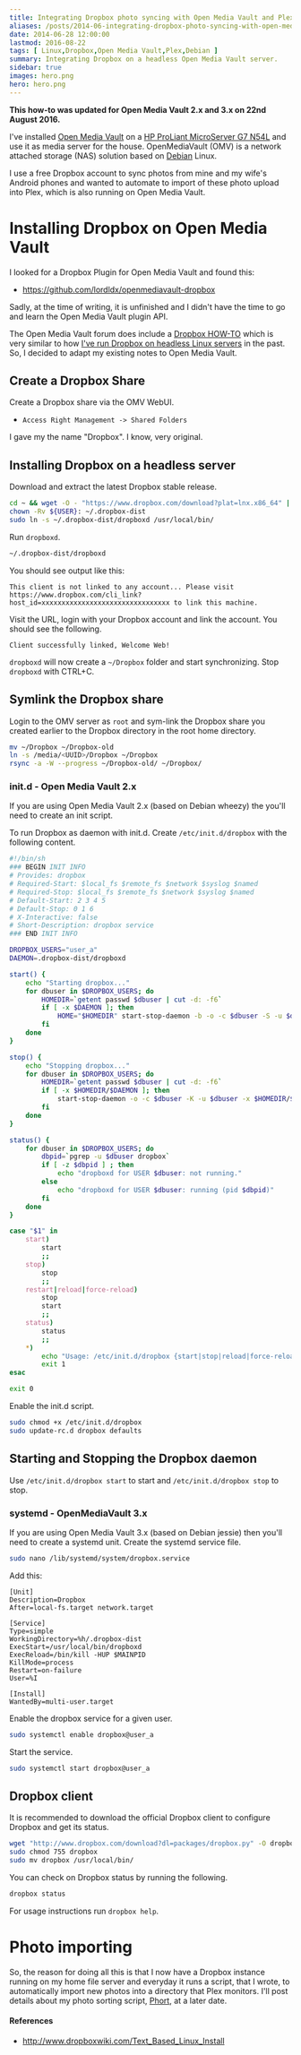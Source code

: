 ```yaml
---
title: Integrating Dropbox photo syncing with Open Media Vault and Plex
aliases: /posts/2014-06-integrating-dropbox-photo-syncing-with-open-media-vault-and-plex
date: 2014-06-28 12:00:00
lastmod: 2016-08-22
tags: [ Linux,Dropbox,Open Media Vault,Plex,Debian ]
summary: Integrating Dropbox on a headless Open Media Vault server.
sidebar: true
images: hero.png
hero: hero.png
---
```


**This how-to was updated for Open Media Vault 2.x and 3.x on 22nd August 2016.**

I've installed [Open Media Vault](http://www.openmediavault.org/)
on a [HP ProLiant MicroServer G7 N54L](http://www8.hp.com/uk/en/products/proliant-servers/product-detail.html?oid=5336624)
and use it as media server for the house. OpenMediaVault (OMV) is a network
attached storage (NAS) solution based on [Debian](http://www.debian.org) Linux.

I use a free Dropbox account to sync photos from mine and my wife's Android
phones and wanted to automate to import of these photo upload into Plex, which
is also running on Open Media Vault.

# Installing Dropbox on Open Media Vault

I looked for a Dropbox Plugin for Open Media Vault and found this:

  * <https://github.com/lordldx/openmediavault-dropbox>

Sadly, at the time of writing, it is unfinished and I didn't have the time to
go and learn the Open Media Vault plugin API.

The Open Media Vault forum does include a [Dropbox HOW-TO](http://forums.openmediavault.org/viewtopic.php?f=13&t=70)
which is very similar to how [I've run Dropbox on headless Linux servers](/posts/dropbox-is-my-nikola-publish-button/)
in the past. So, I decided to adapt my existing notes to Open Media Vault.

## Create a Dropbox Share

Create a Dropbox share via the OMV WebUI.

  * `Access Right Management -> Shared Folders`

I gave my the name "Dropbox". I know, very original.

## Installing Dropbox on a headless server

Download and extract the latest Dropbox stable release.

```bash
cd ~ && wget -O - "https://www.dropbox.com/download?plat=lnx.x86_64" | tar xzf -
chown -Rv ${USER}: ~/.dropbox-dist
sudo ln -s ~/.dropbox-dist/dropboxd /usr/local/bin/
```

Run `dropboxd`.

```bash
~/.dropbox-dist/dropboxd
```

You should see output like this:

```text
This client is not linked to any account... Please visit https://www.dropbox.com/cli_link?host_id=xxxxxxxxxxxxxxxxxxxxxxxxxxxxxxxx to link this machine.
```

Visit the URL, login with your Dropbox account and link the account. You
should see the following.

```text
Client successfully linked, Welcome Web!
```

`dropboxd` will now create a `~/Dropbox` folder and start synchronizing. Stop
`dropboxd` with CTRL+C.

## Symlink the Dropbox share

Login to the OMV server as `root` and sym-link the Dropbox share you created
earlier to the Dropbox directory in the root home directory.

```bash
mv ~/Dropbox ~/Dropbox-old
ln -s /media/<UUID>/Dropbox ~/Dropbox
rsync -a -W --progress ~/Dropbox-old/ ~/Dropbox/
```

### init.d - Open Media Vault 2.x

If you are using Open Media Vault 2.x (based on Debian wheezy) the
you'll need to create an init script.

To run Dropbox as daemon with init.d. Create `/etc/init.d/dropbox` with the
following content.

```bash
#!/bin/sh
### BEGIN INIT INFO
# Provides: dropbox
# Required-Start: $local_fs $remote_fs $network $syslog $named
# Required-Stop: $local_fs $remote_fs $network $syslog $named
# Default-Start: 2 3 4 5
# Default-Stop: 0 1 6
# X-Interactive: false
# Short-Description: dropbox service
### END INIT INFO

DROPBOX_USERS="user_a"
DAEMON=.dropbox-dist/dropboxd

start() {
	echo "Starting dropbox..."
	for dbuser in $DROPBOX_USERS; do
		HOMEDIR=`getent passwd $dbuser | cut -d: -f6`
		if [ -x $DAEMON ]; then
			HOME="$HOMEDIR" start-stop-daemon -b -o -c $dbuser -S -u $dbuser -x $HOMEDIR/$DAEMON
		fi
	done
}

stop() {
	echo "Stopping dropbox..."
	for dbuser in $DROPBOX_USERS; do
		HOMEDIR=`getent passwd $dbuser | cut -d: -f6`
		if [ -x $HOMEDIR/$DAEMON ]; then
			start-stop-daemon -o -c $dbuser -K -u $dbuser -x $HOMEDIR/$DAEMON
		fi
	done
}

status() {
	for dbuser in $DROPBOX_USERS; do
		dbpid=`pgrep -u $dbuser dropbox`
		if [ -z $dbpid ] ; then
			echo "dropboxd for USER $dbuser: not running."
		else
			echo "dropboxd for USER $dbuser: running (pid $dbpid)"
		fi
	done
}

case "$1" in
	start)
		start
		;;
	stop)
		stop
		;;
	restart|reload|force-reload)
		stop
		start
		;;
	status)
		status
		;;
	*)
		echo "Usage: /etc/init.d/dropbox {start|stop|reload|force-reload|restart|status}"
		exit 1
esac

exit 0
```

Enable the init.d script.

```bash
sudo chmod +x /etc/init.d/dropbox
sudo update-rc.d dropbox defaults
```

## Starting and Stopping the Dropbox daemon

Use `/etc/init.d/dropbox start` to start and `/etc/init.d/dropbox stop` to stop.

### systemd - OpenMediaVault 3.x

If you are using Open Media Vault 3.x (based on Debian jessie) then
you'll need to create a systemd unit. Create the systemd service file.

```bash
sudo nano /lib/systemd/system/dropbox.service
```

Add this:

```systemd
[Unit]
Description=Dropbox
After=local-fs.target network.target

[Service]
Type=simple
WorkingDirectory=%h/.dropbox-dist
ExecStart=/usr/local/bin/dropboxd
ExecReload=/bin/kill -HUP $MAINPID
KillMode=process
Restart=on-failure
User=%I

[Install]
WantedBy=multi-user.target
```

Enable the dropbox service for a given user.

```bash
sudo systemctl enable dropbox@user_a
```

Start the service.

```bash
sudo systemctl start dropbox@user_a
```

## Dropbox client

It is recommended to download the official Dropbox client to configure
Dropbox and get its status.

```bash
wget "http://www.dropbox.com/download?dl=packages/dropbox.py" -O dropbox
sudo chmod 755 dropbox
sudo mv dropbox /usr/local/bin/
```

You can check on Dropbox status by running the following.

```bash
dropbox status
```

For usage instructions run `dropbox help`.

# Photo importing

So, the reason for doing all this is that I now have a Dropbox instance
running on my home file server and everyday it runs a script, that I wrote,
to automatically import new photos into a directory that Plex monitors.
I'll post details about my photo sorting script, [Phort](https://github.com/flexiondotorg/Phort),
at a later date.

#### References

  * <http://www.dropboxwiki.com/Text_Based_Linux_Install>
